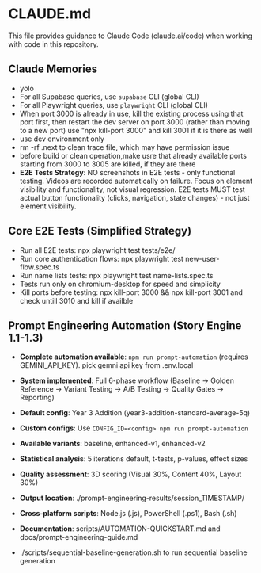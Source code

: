 # CLAUDE.md

This file provides guidance to Claude Code (claude.ai/code) when working with code in this repository.

## Claude Memories

- yolo
- For all Supabase queries, use `supabase` CLI (global CLI)
- For all Playwright queries, use `playwright` CLI (global CLI)
- When port 3000 is already in use, kill the existing process using that port first, then restart the dev server on port 3000 (rather than moving to a new port) use "npx kill-port 3000" and kill 3001 if it is there as well
- use dev environment only
-  rm -rf .next to clean trace file, which may have permission issue
- before build or clean operation,make usre that already available ports starting from 3000 to 3005 are killed, if they are there
- **E2E Tests Strategy**: NO screenshots in E2E tests - only functional testing. Videos are recorded automatically on failure. Focus on element visibility and functionality, not visual regression. E2E tests MUST test actual button functionality (clicks, navigation, state changes) - not just element visibility.

## Core E2E Tests (Simplified Strategy)
- Run all E2E tests: npx playwright test tests/e2e/
- Run core authentication flows: npx playwright test new-user-flow.spec.ts
- Run name lists tests: npx playwright test name-lists.spec.ts
- Tests run only on chromium-desktop for speed and simplicity
- Kill ports before testing: npx kill-port 3000 && npx kill-port 3001 and check untill 3010 and kill if availble

## Prompt Engineering Automation (Story Engine 1.1-1.3)
- **Complete automation available**: `npm run prompt-automation` (requires GEMINI_API_KEY). pick gemni api key from .env.local
- **System implemented**: Full 6-phase workflow (Baseline → Golden Reference → Variant Testing → A/B Testing → Quality Gates → Reporting)
- **Default config**: Year 3 Addition (year3-addition-standard-average-5q)
- **Custom configs**: Use `CONFIG_ID=<config> npm run prompt-automation`
- **Available variants**: baseline, enhanced-v1, enhanced-v2
- **Statistical analysis**: 5 iterations default, t-tests, p-values, effect sizes
- **Quality assessment**: 3D scoring (Visual 30%, Content 40%, Layout 30%)
- **Output location**: ./prompt-engineering-results/session_TIMESTAMP/
- **Cross-platform scripts**: Node.js (.js), PowerShell (.ps1), Bash (.sh)
- **Documentation**: scripts/AUTOMATION-QUICKSTART.md and docs/prompt-engineering-guide.md
  
- ./scripts/sequential-baseline-generation.sh to run sequential baseline generation